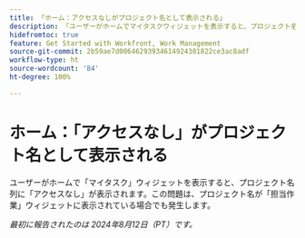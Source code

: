 ```yaml
---
title: 「ホーム：アクセスなしがプロジェクト名として表示される」
description: 「ユーザーがホームでマイタスクウィジェットを表示すると、プロジェクト名列にアクセス権が表示されません。この問題は、プロジェクト名が担当作業ウィジェットに表示されている場合でも発生します。」
hidefromtoc: true
feature: Get Started with Workfront, Work Management
source-git-commit: 2b59ae7d00646293934614924301822ce3ac8adf
workflow-type: ht
source-wordcount: '84'
ht-degree: 100%

---
```



# ホーム：「アクセスなし」がプロジェクト名として表示される

ユーザーがホームで「マイタスク」ウィジェットを表示すると、プロジェクト名列に「アクセスなし」が表示されます。この問題は、プロジェクト名が「担当作業」ウィジェットに表示されている場合でも発生します。

_最初に報告されたのは 2024年8月12日（PT）です。_
